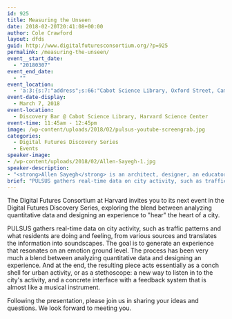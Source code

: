 ```yaml
---
id: 925
title: Measuring the Unseen
date: 2018-02-20T20:41:08+00:00
author: Cole Crawford
layout: dfds
guid: http://www.digitalfuturesconsortium.org/?p=925
permalink: /measuring-the-unseen/
event__start_date:
  - "20180307"
event_end_date:
  - ""
event_location:
  - 'a:3:{s:7:"address";s:66:"Cabot Science Library, Oxford Street, Cambridge, MA, United States";s:3:"lat";s:17:"42.37623670000001";s:3:"lng";s:9:"-71.11624";}'
event-date-display:
  - March 7, 2018
event-location:
  - Discovery Bar @ Cabot Science Library, Harvard Science Center
event-time: 11:45am - 12:45pm
image: /wp-content/uploads/2018/02/pulsus-youtube-screengrab.jpg
categories:
  - Digital Futures Discovery Series
  - Events
speaker-image:
- /wp-content/uploads/2018/02/Allen-Sayegh-1.jpg
speaker-description:
- "<strong>Allen Sayegh</strong> is an architect, designer, an educator, and the principal of INVIVIA &#8211; an award-winning global design firm. He is an Associate Professor at Harvard Graduate School of Design and the director of REAL, the Responsive Environment and Artifacts Lab at Harvard."
brief: "PULSUS gathers real-time data on city activity, such as traffic patterns and what residents are doing and feeling, from various sources and translates the information into soundscapes. The goal is to generate an experience that resonates on an emotion ground level."
---
```

<p>
  The Digital Futures Consortium at Harvard invites you to its next event in the Digital Futures Discovery Series, exploring the blend between analyzing quantitative data and designing an experience to "hear" the heart of a city.
</p>

<p>
  PULSUS gathers real-time data on city activity, such as traffic patterns and what residents are doing and feeling, from various sources and translates the information into soundscapes. The goal is to generate an experience that resonates on an emotion ground level. The process has been very much a blend between analyzing quantitative data and designing an experience. And at the end, the resulting piece acts essentially as a conch shell for urban activity, or as a stethoscope: a new way to listen in to the city's activity, and a concrete interface with a feedback system that is almost like a musical instrument.
</p>

<p>
  Following the presentation, please join us in sharing your ideas and questions. We look forward to meeting you.
</p>
